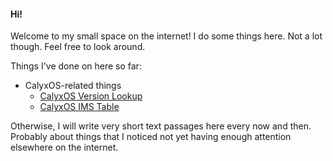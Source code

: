 #### Hi!

Welcome to my small space on the internet! I do some things here. Not a lot though. Feel free to look around.

Things I've done on here so far:

- CalyxOS-related things
    - [CalyxOS Version Lookup](https://perzarys.github.io/calyxos-version-lookup/)
    - [CalyxOS IMS Table](https://gist.github.com/perzarys/e97c1a19798e9b80ecdd5397b192e018)

Otherwise, I will write very short text passages here every now and then. Probably about things that I noticed not yet having enough attention elsewhere on the internet.